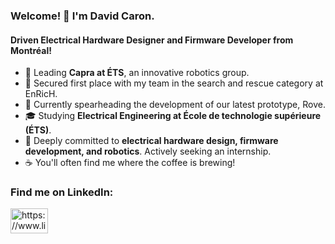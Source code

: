 ### Welcome! 👋 I'm David Caron.

#### Driven Electrical Hardware Designer and Firmware Developer from Montréal!

- 🔭 Leading **Capra at ÉTS**, an innovative robotics group.
- 🥇 Secured first place with my team in the search and rescue category at EnRicH.
- 🦾 Currently spearheading the development of our latest prototype, Rove.
- 🎓 Studying **Electrical Engineering at École de technologie supérieure (ÉTS)**.
- 🌱 Deeply committed to **electrical hardware design, firmware development, and robotics**. Actively seeking an internship.
- ☕ You'll often find me where the coffee is brewing!


<h3 align="left">Find me on LinkedIn:</h3>
<p align="left">
<a href="https://www.linkedin.com/in/mccarooon/" target="blank"><img align="center" src="https://raw.githubusercontent.com/rahuldkjain/github-profile-readme-generator/master/src/images/icons/Social/linked-in-alt.svg" alt="https://www.linkedin.com/in/simonroy99/" height="40" width="60" /></a>
</p>
